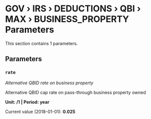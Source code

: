 # GOV › IRS › DEDUCTIONS › QBI › MAX › BUSINESS_PROPERTY Parameters

This section contains 1 parameters.

## Parameters

### `rate`
*Alternative QBID rate on business property*

Alternative QBID cap rate on pass-through business property owned

**Unit: /1 | Period: year**

Current value (2018-01-01): **0.025**

